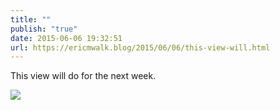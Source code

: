 ```yaml
---
title: ""
publish: "true"
date: 2015-06-06 19:32:51
url: https://ericmwalk.blog/2015/06/06/this-view-will.html
---
```


This view will do for the next week.

![](https://ericmwalk.blog/uploads/2022/5509163acd.jpg)